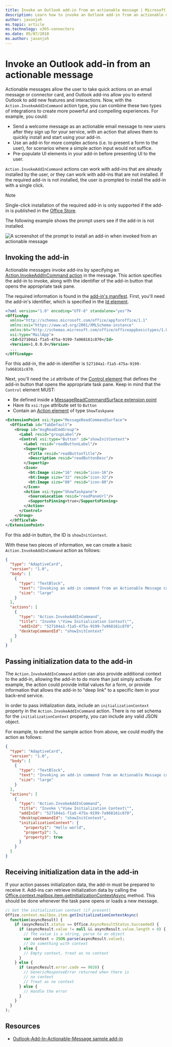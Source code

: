 ```yaml
---
title: Invoke an Outlook add-in from an actionable message | Microsoft Docs
description: Learn how to invoke an Outlook add-in from an actionable message and pass initialization data to the add-in.
author: jasonjoh
ms.topic: article
ms.technology: o365-connectors
ms.date: 05/07/2018
ms.author: jasonjoh
---
```


# Invoke an Outlook add-in from an actionable message

Actionable messages allow the user to take quick actions on an email message or connector card, and Outlook add-ins allow you to extend Outlook to add new features and interactions. Now, with the `Action.InvokeAddInCommand` action type, you can combine these two types of integrations to create more powerful and compelling experiences. For example, you could:

- Send a welcome message as an actionable email message to new users after they sign up for your service, with an action that allows them to quickly install and start using your add-in.
- Use an add-in for more complex actions (i.e. to present a form to the user), for scenarios where a simple action input would not suffice.
- Pre-populate UI elements in your add-in before presenting UI to the user.

`Action.InvokeAddInCommand` actions can work with add-ins that are already installed by the user, or they can work with add-ins that are not installed. If the required add-in is not installed, the user is prompted to install the add-in with a single click.

> [!NOTE]
> Single-click installation of the required add-in is only supported if the add-in is published in the [Office Store](https://docs.microsoft.com/office/dev/store/submit-to-the-office-store).

The following example shows the prompt users see if the add-in is not installed.

![A screenshot of the prompt to install an add-in when invoked from an actionable message](images/invoke-mha-add-in.PNG)

## Invoking the add-in

Actionable messages invoke add-ins by specifying an [Action.InvokeAddInCommand action](adaptive-card.md#actioninvokeaddincommand) in the message. This action specifies the add-in to invoke, along with the identifier of the add-in button that opens the appropriate task pane.

The required information is found in the [add-in's manifest](/office/dev/add-ins/outlook/manifests). First, you'll need the add-in's identifier, which is specified in the [Id element](https://docs.microsoft.com/office/dev/add-ins/reference/manifest/id).

```xml
<?xml version="1.0" encoding="UTF-8" standalone="yes"?>
<OfficeApp
  xmlns="http://schemas.microsoft.com/office/appforoffice/1.1"
  xmlns:xsi="https://www.w3.org/2001/XMLSchema-instance"
  xmlns:bt="http://schemas.microsoft.com/office/officeappbasictypes/1.0"
  xsi:type="MailApp">
  <Id>527104a1-f1a5-475a-9199-7a968161c870</Id>
  <Version>1.0.0.0</Version>
  ...
</OfficeApp>
```

For this add-in, the add-in identifier is `527104a1-f1a5-475a-9199-7a968161c870`.

Next, you'll need the `id` attribute of the [Control element](https://docs.microsoft.com/office/dev/add-ins/reference/manifest/control) that defines the add-in button that opens the appropriate task pane. Keep in mind that the `Control` element MUST:

- Be defined inside a [MessageReadCommandSurface extension point](https://docs.microsoft.com/office/dev/add-ins/reference/manifest/extensionpoint#messagereadcommandsurface)
- Have its `xsi:type` attribute set to `Button`
- Contain an [Action element](https://docs.microsoft.com/office/dev/add-ins/reference/manifest/action) of type `ShowTaskpane`

```xml
<ExtensionPoint xsi:type="MessageReadCommandSurface">
  <OfficeTab id="TabDefault">
    <Group id="msgReadCmdGroup">
      <Label resid="groupLabel"/>
      <Control xsi:type="Button" id="showInitContext">
        <Label resid="readButtonLabel"/>
        <Supertip>
          <Title resid="readButtonTitle"/>
          <Description resid="readButtonDesc"/>
        </Supertip>
        <Icon>
          <bt:Image size="16" resid="icon-16"/>
          <bt:Image size="32" resid="icon-32"/>
          <bt:Image size="80" resid="icon-80"/>
        </Icon>
        <Action xsi:type="ShowTaskpane">
          <SourceLocation resid="readPaneUrl"/>
          <SupportsPinning>true</SupportsPinning>
        </Action>
      </Control>
    </Group>
  </OfficeTab>
</ExtensionPoint>
```

For this add-in button, the ID is `showInitContext`.

With these two pieces of information, we can create a basic `Action.InvokeAddInCommand` action as follows:

```json
{
  "type": "AdaptiveCard",
  "version": "1.0",
  "body": [
    {
      "type": "TextBlock",
      "text": "Invoking an add-in command from an Actionable Message card",
      "size": "large"
    }
  ],
  "actions": [
    {
      "type": "Action.InvokeAddInCommand",
      "title": "Invoke \"View Initialization Context\"",
      "addInId": "527104a1-f1a5-475a-9199-7a968161c870",
      "desktopCommandId": "showInitContext"
    }
  ]
}
```

## Passing initialization data to the add-in

The `Action.InvokeAddInCommand` action can also provide additional context to the add-in, allowing the add-in to do more than just simply activate. For example, the action could provide initial values for a form, or provide information that allows the add-in to "deep link" to a specific item in your back-end service.

In order to pass initialization data, include an `initializationContext` property in the `Action.InvokeAddInCommand` action. There is no set schema for the `initializationContext` property, you can include any valid JSON object.

For example, to extend the sample action from above, we could modify the action as follows:

```json
{
  "type": "AdaptiveCard",
  "version": "1.0",
  "body": [
    {
      "type": "TextBlock",
      "text": "Invoking an add-in command from an Actionable Message card",
      "size": "large"
    }
  ],
  "actions": [
    {
      "type": "Action.InvokeAddInCommand",
      "title": "Invoke \"View Initialization Context\"",
      "addInId": "527104a1-f1a5-475a-9199-7a968161c870",
      "desktopCommandId": "showInitContext",
      "initializationContext": {
        "property1": "Hello world",
        "property2": 5,
        "property3": true
      }
    }
  ]
}
```

## Receiving initialization data in the add-in

If your action passes initialization data, the add-in must be prepared to receive it. Add-ins can retrieve initialization data by calling the [Office.context.mailbox.item.getInitializationContextAsync](https://docs.microsoft.com/office/dev/add-ins/reference/objectmodel/preview-requirement-set/Office.context.mailbox.item) method. This should be done whenever the task pane opens or loads a new message.

```js
// Get the initialization context (if present)
Office.context.mailbox.item.getInitializationContextAsync(
  function(asyncResult) {
    if (asyncResult.status == Office.AsyncResultStatus.Succeeded) {
      if (asyncResult.value != null && asyncResult.value.length > 0) {
        // The value is a string, parse to an object
        var context = JSON.parse(asyncResult.value);
        // Do something with context
      } else {
        // Empty context, treat as no context
      }
    } else {
      if (asyncResult.error.code == 9020) {
        // GenericResponseError returned when there is
        // no context
        // Treat as no context
      } else {
        // Handle the error
      }
    }
  }
);
```

## Resources

- [Outlook-Add-In-Actionable-Message sample add-in](https://github.com/OfficeDev/Outlook-Add-In-Actionable-Message)